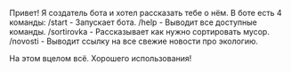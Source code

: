 Привет! Я создатель бота и хотел рассказать тебе о нём.
В боте есть 4 команды:
/start - Запускает бота.
/help - Выводит все доступные команды.
/sortirovka - Рассказывает как нужно сортировать мусор.
/novosti - Выводит ссылку на все свежие новости про экологию.

На этом вцелом всё.
Хорошего использования!
